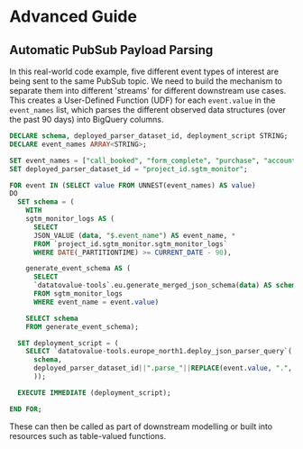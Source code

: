 # Advanced Guide
## Automatic PubSub Payload Parsing

In this real-world code example, five different event types of interest are being sent to the same PubSub topic. We need to build the mechanism to separate them into different 'streams' for different downstream use cases. This creates a User-Defined Function (UDF) for each `event.value` in the `event_names` list, which parses the different observed data structures (over the past 90 days) into BigQuery columns.

```sql
DECLARE schema, deployed_parser_dataset_id, deployment_script STRING;
DECLARE event_names ARRAY<STRING>;

SET event_names = ["call_booked", "form_complete", "purchase", "account_created"];
SET deployed_parser_dataset_id = "project_id.sgtm_monitor";

FOR event IN (SELECT value FROM UNNEST(event_names) AS value)
DO
  SET schema = (
    WITH
    sgtm_monitor_logs AS (
      SELECT 
      JSON_VALUE (data, "$.event_name") AS event_name, * 
      FROM `project_id.sgtm_monitor.sgtm_monitor_logs` 
      WHERE DATE(_PARTITIONTIME) >= CURRENT_DATE - 90),

    generate_event_schema AS (
      SELECT 
      `datatovalue-tools`.eu.generate_merged_json_schema(data) AS schema
      FROM sgtm_monitor_logs
      WHERE event_name = event.value)

    SELECT schema
    FROM generate_event_schema);

  SET deployment_script = (
    SELECT `datatovalue-tools.europe_north1.deploy_json_parser_query`(
      schema, 
      deployed_parser_dataset_id||".parse_"||REPLACE(event.value, ".", "_")
      ));

  EXECUTE IMMEDIATE (deployment_script);

END FOR;
```

These can then be called as part of downstream modelling or built into resources such as table-valued functions.

